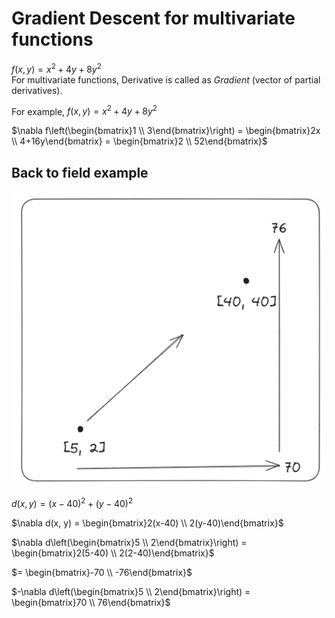 # Gradient Descent for multivariate functions   

$f(x, y) = x^2 + 4y + 8y^2$   
For multivariate functions, Derivative is called as $Gradient$ (vector of partial derivatives).  

For example, $f(x, y) = x^2 + 4y + 8y^2$   

$\nabla f\left(\begin{bmatrix}1 \\ 3\end{bmatrix}\right) = \begin{bmatrix}2x \\ 4+16y\end{bmatrix} = \begin{bmatrix}2 \\ 52\end{bmatrix}$  

## Back to field example   

![/images/field.png](./images/field.png)

$d(x, y) = (x-40)^2 + (y-40)^2$  

$\nabla d(x, y) = \begin{bmatrix}2(x-40) \\ 2(y-40)\end{bmatrix}$   

$\nabla d\left(\begin{bmatrix}5 \\ 2\end{bmatrix}\right) = \begin{bmatrix}2(5-40) \\ 2(2-40)\end{bmatrix}$  

$= \begin{bmatrix}-70 \\ -76\end{bmatrix}$  

$-\nabla d\left(\begin{bmatrix}5 \\ 2\end{bmatrix}\right) = \begin{bmatrix}70 \\ 76\end{bmatrix}$     